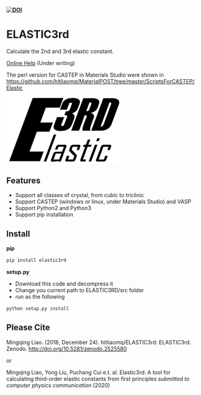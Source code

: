 #### [![DOI](https://zenodo.org/badge/162978272.svg)](https://zenodo.org/badge/latestdoi/162978272)

# ELASTIC3rd

Calculate the 2nd and 3rd elastic constant.

[Online Help](https://elastic3rd.readthedocs.io/) (Under writing)

The perl version for CASTEP in Materials Studio were shown in <https://github.com/hitliaomq/MaterialPOST/tree/master/ScriptsForCASTEP/Elastic>

<img src="https://github.com/hitliaomq/ELASTIC3rd/blob/master/Elastic3rd_LOGO.png" width="305" height="177"></img>

## Features

- Support all classes of crystal, from cubic to triclinic
- Support CASTEP (windows or linux, under Materials Studio) and VASP
- Support Python2 and Python3
- Support pip installation

## Install

**pip**

```python
pip install elastic3rd
```

**setup.py**

- Download this code and decompress it
- Change you current path to ELASTIC3RD/src folder
- run as the following

```python
python setup.py install
```





## Please Cite

Mingqing Liao. (2018, December 24). hitliaomq/ELASTIC3rd: ELASTIC3rd. Zenodo. http://doi.org/10.5281/zenodo.2525580

or

Mingqing Liao, Yong Liu, Puchang Cui  e.t. al. Elastic3rd: A tool for calculating third-order elastic
constants from first principles *submitted to computer physics communication*  (2020)